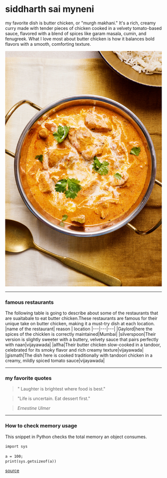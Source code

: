 # siddharth sai myneni
my favorite dish is butter chicken, or "murgh makhani." It's a rich, creamy curry made 
with tender pieces of chicken cooked in a velvety tomato-based sauce, flavored with a blend of spices like garam masala,
cumin, and fenugreek. What I love most about butter chicken is how it balances bold flavors with a smooth, comforting texture.

![butterchicken](butterchicken.jpg)

---
### famous restaurants
The following table is going to describe about some of the restaurants that are suaitabale to eat butter chicken.These restaurants are famous for their unique take on butter chicken, making it a must-try dish at each location.
|name of the restaurant| reason | location
|---|---|---|
|Gaylord|here the spices of the chicklen is correctly maintained|Mumbai|
|silverspoon|Their version is slightly sweeter with a buttery, velvety sauce that pairs perfectly with naan|vijayawada|
|alfha|Their butter chicken slow-cooked in a tandoor, celebrated for its smoky flavor and rich creamy texture|vijayawada| 
|gismath|The dish here is cooked traditionally with tandoori chicken in a creamy, mildly spiced tomato sauce|vijayawada|

---
### my favorite quotes

> " Laughter is brightest where food is best." 

> "Life is uncertain. Eat dessert first." 

> *Ernestine Ulmer*

---
### How to check memory usage

This snippet in Python checks the total memory an object consumes.
~~~
import sys

a = 100;
print(sys.getsizeof(a))
~~~
[source](https://stackoverflow.com/questions/17574076/what-is-the-difference-between-len-and-sys-getsizeof-methods-in-python)


